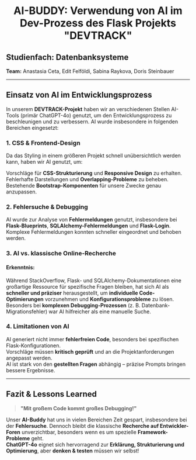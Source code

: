 <center>

# **AI-BUDDY: Verwendung von AI im Dev-Prozess des Flask Projekts "DEVTRACK"**

</center>


##  Studienfach: Datenbanksysteme  
**Team:** Anastasia Ceta, Edit Felföldi, Sabina Raykova, Doris Steinbauer

---

##  Einsatz von AI im Entwicklungsprozess

In unserem **DEVTRACK-Projekt** haben wir an verschiedenen Stellen AI-Tools (primär ChatGPT-4o) genutzt, um den Entwicklungsprozess zu beschleunigen und zu verbessern. AI wurde insbesondere in folgenden Bereichen eingesetzt:

###  1. CSS & Frontend-Design
Da das Styling in einem größeren Projekt schnell unübersichtlich werden kann, haben wir AI genutzt, um:

Vorschläge für **CSS-Strukturierung** und **Responsive Design** zu erhalten.  
Fehlerhafte Darstellungen und **Overlapping-Probleme** zu beheben.  
Bestehende **Bootstrap-Komponenten** für unsere Zwecke genau anzupassen.  

###  2. Fehlersuche & Debugging

AI wurde zur Analyse von **Fehlermeldungen** genutzt, insbesondere bei **Flask-Blueprints**, **SQLAlchemy-Fehlermeldungen** und **Flask-Login**.  
Komplexe Fehlermeldungen konnten schneller eingeordnet und behoben werden.  

###  3. AI vs. klassische Online-Recherche

#### Erkenntnis:
Während StackOverflow, Flask- und SQLAlchemy-Dokumentationen eine großartige Ressource für spezifische Fragen bleiben, hat sich AI als **schneller und präziser** herausgestellt, um **individuelle Code-Optimierungen** vorzunehmen und **Konfigurationsprobleme** zu lösen. Besonders bei **komplexen Debugging-Prozessen** (z. B. Datenbank-Migrationsfehler) war AI hilfreicher als eine manuelle Suche.

###  4. Limitationen von AI

AI generiert nicht immer **fehlerfreien Code**, besonders bei spezifischen Flask-Konfigurationen.  
Vorschläge müssen **kritisch geprüft** und an die Projektanforderungen angepasst werden.  
AI ist stark von den **gestellten Fragen** abhängig – präzise Prompts bringen bessere Ergebnisse.  

---

##  Fazit & Lessons Learned

> **"Mit großem Code kommt großes Debugging!"**

Unser **AI-Buddy** hat uns in vielen Bereichen Zeit gespart, insbesondere bei der **Fehlersuche**. Dennoch bleibt die klassische **Recherche auf Entwickler-Foren** unverzichtbar, besonders wenn es um spezielle **Framework-Probleme** geht.  
**ChatGPT-4o** eignet sich hervorragend zur **Erklärung, Strukturierung und Optimierung**, aber **denken & testen** müssen wir selbst! 

